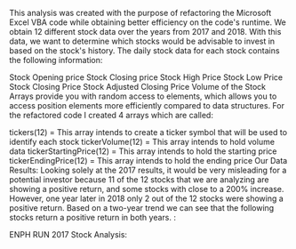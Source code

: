This analysis was created with the purpose of refactoring the Microsoft Excel VBA code while obtaining better efficiency on the code's runtime. We obtain 12 different stock data over the years from 2017 and 2018. With this data, we want to determine which stocks would be advisable to invest in based on the stock's history. The daily stock data for each stock contains the following information:

Stock Opening price
Stock Closing price
Stock High Price
Stock Low Price
Stock Closing Price
Stock Adjusted Closing Price
Volume of the Stock
Arrays provide you with random access to elements, which allows you to access position elements more efficiently compared to data structures. For the refactored code I created 4 arrays which are called:

tickers(12) = This array intends to create a ticker symbol that will be used to identify each stock
tickerVolume(12) = This array intends to hold volume data
tickerStartingPrice(12) = This array intends to hold the starting price
tickerEndingPrice(12) = This array intends to hold the ending price
Our Data Results:
Looking solely at the 2017 results, it would be very misleading for a potential investor because 11 of the 12 stocks that we are analyzing are showing a positive return, and some stocks with close to a 200% increase. However, one year later in 2018 only 2 out of the 12 stocks were showing a positive return. Based on a two-year trend we can see that the following stocks return a positive return in both years. :

ENPH
RUN
2017 Stock Analysis:
